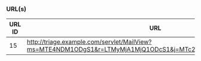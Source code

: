 ### URL(s)
|URL ID|URL|Created At|Updated At|
|---|---|---|---|
| 15 | http://triage.example.com/servlet/MailView?ms=MTE4NDM1ODgS1&r=LTMyMjA1MjQ1ODcS1&j=MTc2MDQ3MTQ4MwS2&mt=1&rt=0 | 2020-10-21T20:54:24.185Z | 2020-10-21T20:54:24.185Z |
